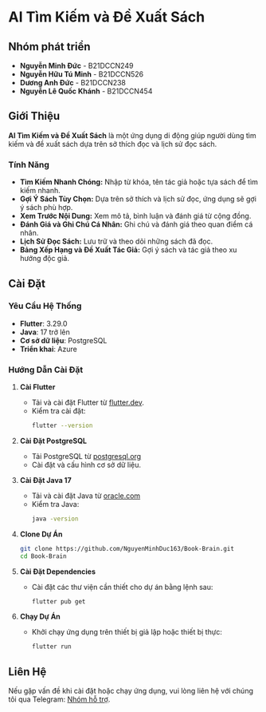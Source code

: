 # AI Tìm Kiếm và Đề Xuất Sách

## Nhóm phát triển
- **Nguyễn Minh Đức** - B21DCCN249  
- **Nguyễn Hữu Tú Minh** - B21DCCN526  
- **Dương Anh Đức** - B21DCCN238
- **Nguyễn Lê Quốc Khánh** - B21DCCN454
  
## Giới Thiệu
**AI Tìm Kiếm và Đề Xuất Sách** là một ứng dụng di động giúp người dùng tìm kiếm và đề xuất sách dựa trên sở thích đọc và lịch sử đọc sách.

### Tính Năng
- **Tìm Kiếm Nhanh Chóng:** Nhập từ khóa, tên tác giả hoặc tựa sách để tìm kiếm nhanh.
- **Gợi Ý Sách Tùy Chọn:** Dựa trên sở thích và lịch sử đọc, ứng dụng sẽ gợi ý sách phù hợp.
- **Xem Trước Nội Dung:** Xem mô tả, bình luận và đánh giá từ cộng đồng.
- **Đánh Giá và Ghi Chú Cá Nhân:** Ghi chú và đánh giá theo quan điểm cá nhân.
- **Lịch Sử Đọc Sách:** Lưu trữ và theo dõi những sách đã đọc.
- **Bảng Xếp Hạng và Đề Xuất Tác Giả:** Gợi ý sách và tác giả theo xu hướng độc giả.
## Cài Đặt

### Yêu Cầu Hệ Thống
- **Flutter**: 3.29.0
- **Java**: 17 trở lên
- **Cơ sở dữ liệu**: PostgreSQL
- **Triển khai**: Azure

### Hướng Dẫn Cài Đặt

1. **Cài Flutter**  
   - Tải và cài đặt Flutter từ [flutter.dev](https://flutter.dev/docs/get-started/install).
   - Kiểm tra cài đặt:
     ```sh
     flutter --version
     ```

2. **Cài Đặt PostgreSQL**  
   - Tải PostgreSQL từ [postgresql.org](https://www.postgresql.org/download/)
   - Cài đặt và cấu hình cơ sở dữ liệu.

3. **Cài Đặt Java 17**  
   - Tải và cài đặt Java từ [oracle.com](https://www.oracle.com/java/technologies/javase-jdk17-downloads.html)
   - Kiểm tra Java:
     ```sh
     java -version
     ```

4. **Clone Dự Án**  
   ```sh
   git clone https://github.com/NguyenMinhDuc163/Book-Brain.git
   cd Book-Brain

   
5. **Cài Đặt Dependencies**  
   - Cài đặt các thư viện cần thiết cho dự án bằng lệnh sau:  
     ```sh
     flutter pub get
     ```

     
6. **Chạy Dự Án**  
   - Khởi chạy ứng dụng trên thiết bị giả lập hoặc thiết bị thực:  
     ```sh
     flutter run
     ```

## Liên Hệ  
Nếu gặp vấn đề khi cài đặt hoặc chạy ứng dụng, vui lòng liên hệ với chúng tôi qua Telegram: [Nhóm hỗ trợ](https://t.me/+6fX3YBx3flk2ZTI1).

